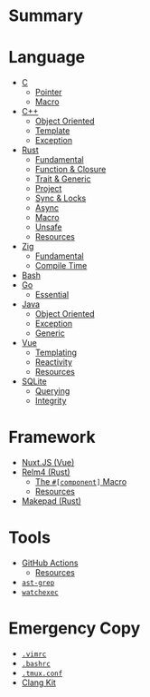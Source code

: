 # Summary

# Language

- [C](./lang/c/index.md)
  - [Pointer](./lang/c/pointer.md)
  - [Macro]()
- [C++](./lang/cpp/index.md)
  - [Object Oriented](./lang/cpp/object-oriented.md)
  - [Template](./lang/cpp/template.md)
  - [Exception](./lang/cpp/exception.md)
- [Rust](./lang/rust/index.md)
  - [Fundamental](./lang/rust/fundamental.md)
  - [Function & Closure](./lang/rust/function.md)
  - [Trait & Generic](./lang/rust/trait.md)
  - [Project]()
  - [Sync & Locks](./lang/rust/sync.md)
  - [Async](./lang/rust/async.md)
  - [Macro]()
  - [Unsafe]()
  - [Resources](./lang/rust/resources.md)
- [Zig](./lang/zig/index.md)
  - [Fundamental](./lang/zig/fundamental.md)
  - [Compile Time]()
- [Bash](./lang/bash/index.md)
- [Go](./lang/go/index.md)
  - [Essential](./lang/go/essential.md)
- [Java](./lang/java/index.md)
  - [Object Oriented](./lang/java/object-oriented.md)
  - [Exception](./lang/java/exception.md)
  - [Generic](./lang/java/generic.md)
- [Vue](./lang/vue/index.md)
  - [Templating]()
  - [Reactivity]()
  - [Resources](./lang/vue/resources.md)
- [SQLite](./lang/sqlite/index.md)
  - [Querying](./lang/sqlite/querying.md)
  - [Integrity](./lang/sqlite/integrity.md)

# Framework

- [Nuxt.JS (Vue)](./fwork/nuxt/index.md)
- [Relm4 (Rust)](./fwork/relm4/index.md)
  - [The `#[component]` Macro](./fwork/relm4/component-macro.md)
  - [Resources](./fwork/relm4/resources.md)
- [Makepad (Rust)](./fwork/makepad/index.md)

# Tools

- [GitHub Actions]()
  - [Resources](./tool/gh-actions/resources.md)
- [`ast-grep`](./tool/sg.md)
- [`watchexec`](./tool/watchexec.md)

# Emergency Copy

- [`.vimrc`](./copy/dot-vimrc.md)
- [`.bashrc`](./copy/dot-bashrc.md)
- [`.tmux.conf`](./copy/dot-tmux-conf.md)
- [Clang Kit](./copy/clang-kit.md)

